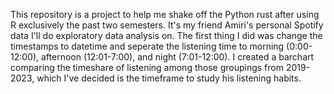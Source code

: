 This repository is a project to help me shake off the Python rust after using R exclusively the past two semesters. It's my friend Amiri's personal Spotify data I'll do exploratory data analysis on.
The first thing I did was change the timestamps to datetime and seperate the listening time to morning (0:00-12:00), afternoon (12:01-7:00), and night (7:01-12:00). I created a barchart comparing the timeshare of listening among those groupings from 2019-2023, which I've decided is the timeframe to study his listening habits.
